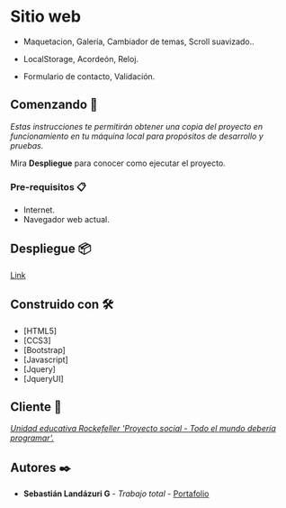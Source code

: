 # Sitio web

- Maquetacion, Galería, Cambiador de temas, Scroll suavizado..

- LocalStorage, Acordeón, Reloj.

- Formulario de contacto, Validación.


## Comenzando 🚀

_Estas instrucciones te permitirán obtener una copia del proyecto en funcionamiento en tu máquina local para propósitos de desarrollo y pruebas._

Mira **Despliegue** para conocer como ejecutar el proyecto.


### Pre-requisitos 📋

- Internet.
- Navegador web actual.

## Despliegue 📦

[Link](https://sebas1197.github.io/Website_Project/index.html)

## Construido con 🛠️

* [HTML5]
* [CCS3]
* [Bootstrap]
* [Javascript]
* [Jquery]
* [JqueryUI]

## Cliente 🎁
_[Unidad educativa Rockefeller 'Proyecto social - Todo el mundo debería programar'.](https://m.facebook.com/JdrRockefeller/?locale2=es_LA)_

## Autores ✒️

* **Sebastián Landázuri G** - *Trabajo total* - [Portafolio](https://sebas1197.github.io/Sebastian_LG/)




